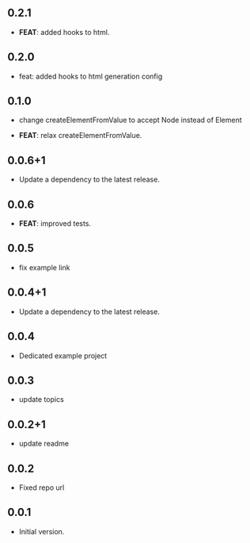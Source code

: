## 0.2.1

 - **FEAT**: added hooks to html.

## 0.2.0

 - feat: added hooks to html generation config

## 0.1.0

 - change createElementFromValue to accept Node instead of Element

 - **FEAT**: relax createElementFromValue.

## 0.0.6+1

 - Update a dependency to the latest release.

## 0.0.6

 - **FEAT**: improved tests.

## 0.0.5

 - fix example link

## 0.0.4+1

 - Update a dependency to the latest release.

## 0.0.4

 - Dedicated example project

## 0.0.3

 - update topics

## 0.0.2+1

 - update readme

## 0.0.2

 - Fixed repo url

## 0.0.1

- Initial version.
